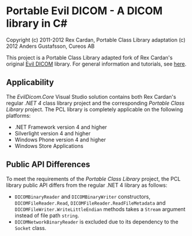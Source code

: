 Portable Evil DICOM - A DICOM library in C#
===========================================

Copyright (c) 2011-2012 Rex Cardan, Portable Class Library adaptation (c) 2012 Anders Gustafsson, Cureos AB

This project is a Portable Class Library adapted fork of Rex Cardan's original [Evil DICOM](https://github.com/rexcardan/Evil-DICOM) library. 
For general information and tutorials, see [here](http://evildicom.rexcardan.com/).

Applicability
-------------

The _EvilDicom.Core_ Visual Studio solution contains both Rex Cardan's regular _.NET 4_ class library project and the corresponding _Portable
Class Library_ project. The PCL library is completely applicable on the following platforms:

* .NET Framework version 4 and higher
* Silverlight version 4 and higher
* Windows Phone version 4 and higher
* Windows Store Applications

Public API Differences
----------------------

To meet the requirements of the _Portable Class Library_ project, the PCL library public API differs from the regular .NET 4 library as follows:

* `DICOMBinaryReader` and `DICOMBinaryWriter` constructors, `DICOMFileReader.Read`, `DICOMFileReader.ReadFileMetadata` and `DICOMFileWriter.WriteLittleEndian` methods takes a `Stream` argument instead of file path `string`.
* `DICOMNetworkBinaryReader` is excluded due to its dependency to the `Socket` class.
